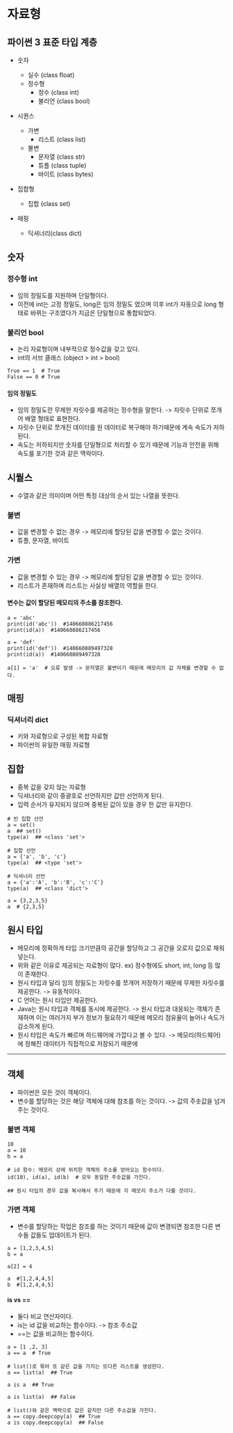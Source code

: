 # 자료형

## 파이썬 3 표준 타입 계층 

* 숫자
  * 실수 (class float)
  * 정수형
    * 정수 (class int)
    * 불리언  (class bool)

* 시퀀스
  * 가변
    * 리스트 (class list)
  * 불변
    * 문자열 (class str)
    * 튜플 (class tuple)
    * 바이트 (class bytes)
* 집합형
  * 집합 (class set)
* 매핑
  * 딕셔너리(class dict)
  
## 숫자

### 정수형 int

* 임의 정밀도를 지원하며 단일형이다.
* 이전에 int는 고정 정밀도, long은 임의 정밀도 였으며 이후 int가 자동으로 long 형태로 바뀌는 구조였다가 지금은 단일형으로 통합되었다.

### 불리언 bool

* 논리 자료형이며 내부적으로 정수값을 갖고 있다.
* int의 서브 클래스 (object > int > bool)

~~~
True == 1  # True
False == 0 # True
~~~

#### 임의 정밀도

* 임의 정밀도란 무제한 자릿수를 제공하는 정수형을 말한다. -> 자릿수 단위로 쪼개어 배열 형태로 표현한다.
* 자릿수 단위로 쪼개진 데이터를 원 데이터로 복구해야 하기때문에 계속 속도가 저하된다.
* 속도는 저하되지만 숫자를 단일형으로 처리할 수 있기 때문에 기능과 안전을 위해 속도를 포기한 것과 같은 맥락이다.

## 시뭩스

* 수열과 같은 의미이며 어떤 특정 대상의 순서 있는 나열을 뜻한다.

### 불변

* 값을 변경할 수 없는 경우 -> 메모리에 할당된 값을 변경할 수 없는 것이다.
* 튜플, 문자열, 바이트

### 가변

* 값을 변경할 수 있는 경우 -> 메모리에 할당된 값을 변경할 수 있는 것이다.
* 리스트가 존재하며 리스트는 사실상 배열의 역할을 한다. 

#### 변수는 값이 할당된 메모리의 주소를 참조한다.

~~~
a = 'abc'
print(id('abc'))  #140660886217456
print(id(a))  #140660886217456

a = 'def'
print(id('def'))  #140660889497328
print(id(a))  #140660889497328

a[1] = 'a'  # 오류 발생 -> 문자열은 불변이기 때문에 메모리의 값 자체를 변경할 수 없다.
~~~

## 매핑

### 딕셔너리 dict

* 키와 자료형으로 구성된 복합 자료형
* 파이썬의 유일한 매핑 자료형

## 집합

* 중복 값을 갖지 않는 자료형
* 딕셔너리와 같이 중괄호로 선언하지만 값만 선언하게 된다.
* 입력 순서가 유지되지 않으며 중복된 값이 있을 경우 한 값만 유지한다.

~~~
# 빈 집합 선언
a = set()
a  ## set()
type(a)  ## <class 'set'>

# 집합 선언
a = {'a', 'b', 'c'}
type(a)  ## <type 'set'>

# 딕셔너리 선언
a = {'a':'A', 'b':'B', 'c':'C'}
type(a)  ## <class 'dict'>

a = {3,2,3,5}
a  # {2,3,5}
~~~

## 원시 타입

* 메모리에 정확하게 타입 크기만큼의 공간을 할당하고 그 공간을 오로지 값으로 채워넣는다.
* 위와 같은 이유로 제공되는 자료형이 많다. ex) 정수형에도 short, int, long 등 많이 존재한다.
* 원시 타입과 달리 임의 정밀도는 자릿수를 쪼개어 저장하기 때문에 무제한 자릿수를 제공한다. -> 유동적이다.
* C 언어는 원시 타입만 제공한다.
* Java는 원시 타입과 객체를 동시에 제공한다. -> 원시 타입과 대응되는 객체가 존재하며 이는 여러가지 부가 정보가 필요하기 때문에 메모리 점유율이 늘어나 속도가 감소하게 된다.
* 원시 타입은 속도가 빠르며 하드웨어에 가깝다고 볼 수 있다. -> 메모리(하드웨어)에 정해진 데이터가 직접적으로 저장되기 때문에

---

## 객체

* 파이썬은 모든 것이 객체이다. 
* 변수를 할당하는 것은 해당 객체에 대해 참조를 하는 것이다. -> 값의 주솟값을 넘겨주는 것이다.

### 불변 객체

~~~
10
a = 10
b = a

# id 함수: 메모리 상에 위치한 객체의 주소를 얻어오는 함수이다.
id(10), id(a), id(b)  # 모두 동일한 주솟값을 가진다.

## 원시 타입의 경우 값을 복사해서 주기 때문에 각 메모리 주소가 다를 것이다.
~~~

### 가변 객체

* 변수를 할당하는 작업은 참조를 하는 것이기 때문에 값이 변경되면 참조한 다른 변수들 값들도 업데이트가 된다.

~~~
a = [1,2,3,4,5]
b = a

a[2] = 4
 
a  #[1,2,4,4,5]
b  #[1,2,4,4,5]
~~~

#### is vs ==

* 둘다 비교 연산자이다.
* is는 id 값을 비교하는 함수이다. -> 참조 주소값
* ==는 값을 비교하는 함수이다. 

~~~
a = [1 ,2, 3]
a == a  # True

# list()로 묶어 또 같은 값을 가지는 또다른 리스트를 생성한다.
a == list(a)  ## True

a is a  ## True

a is list(a)  ## False

# list()와 같은 맥락으로 값은 같지만 다른 주소값을 가진다.
a == copy.deepcopy(a)  ## True
a is copy.deepcopy(a)  ## False
~~~










